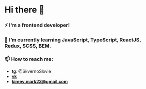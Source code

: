 # Hi there 👋
### ⚡ I'm a frontend developer!
### 🌱 I’m currently learning JavaScript, TypeScript, ReactJS, Redux, SCSS, BEM.
### 📫 How to reach me: 
 * **tg**: @SkvernoSlovie
 * [**vk**](https://vk.com/marclovin)
 * **kireev.mark23@gmail.com**
<!--
**SkvernoSlovie/SkvernoSlovie** is a ✨ _special_ ✨ repository because its `README.md` (this file) appears on your GitHub profile.

Here are some ideas to get you started:

- 🔭 I’m currently working on ...
- 🌱 I’m currently learning ...
- 👯 I’m looking to collaborate on ...
- 🤔 I’m looking for help with ...
- 💬 Ask me about ...
- 📫 How to reach me: ...
- 😄 Pronouns: ...
- ⚡ Fun fact: ...
-->
